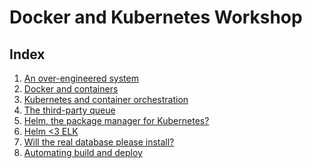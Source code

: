 Docker and Kubernetes Workshop
==============================

Index
-----
1. [An over-engineered system](1-an-over-engineered-system)
2. [Docker and containers](2-docker-and-conatiners)
3. [Kubernetes and container orchestration](3-kubernetes-and-container-orchestration)
4. [The third-party queue](4-third-party-queue)
5. [Helm, the package manager for Kubernetes?](5-helm-the-package-manager-for-kubernetes)
6. [Helm <3 ELK](6-helm-and-elk)
7. [Will the real database please install?](7-will-the-real-database-please-install)
8. [Automating build and deploy](8-automating-build-and-deploy)
